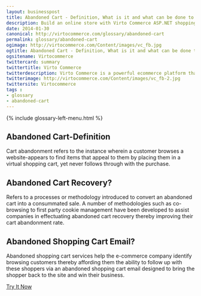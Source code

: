 ```yaml
---
layout: businesspost
title: Abandoned Cart - Definition, What is it and what can be done to improve cart abandonment rate?| Glossary Virto Commerce.
description: Build an online store with Virto Commerce ASP.NET shopping cart software. Benefit from an open source shopping cart software that has every feature you need.
date: 2014-01-30
canonical: http://virtocommerce.com/glossary/abandoned-cart
permalink: glossary/abandoned-cart
ogimage: http://virtocommerce.com/Content/images/vc_fb.jpg
ogtitle: Abandoned Cart - Definition, What is it and what can be done to improve cart abandonment rate?| Glossary Virto Commerce.
ogsitename: Virtocommerce
twittercard: summary
twittertitle: Virto Commerce
twitterdescription: Virto Commerce is a powerful ecommerce platform that includes everything you need to create an online store and sell online. Try it free with Free Community License
twitterimage: http://virtocommerce.com/Content/images/vc_fb-2.jpg
twittersite: Virtocommerce
tags : 
- glossary
- abandoned-cart
---
```


<article role="main" class="main">
	<div class="business-features clearfix __responsive">
		{% include glossary-left-menu.html %}
		<div class="business-cnt">
			<div class="head __cart">
				<h1 class="title">Abandoned Cart-Definition</h1>
			</div>
            <p class="text">Cart abandonment refers to the instance wherein a customer browses a website-appears to find items that appeal to them by placing them in a virtual shopping cart, yet never follows through with the purchase.</p>
            <h2 class="sub-title">Abandoned Cart Recovery?</h2>
            <p class="text">Refers to a processes or methodology introduced to convert an abandoned cart into a consummated sale. A number of methodologies such as co-browsing to first party cookie management have been developed to assist companies in effectuating abandoned cart recovery thereby improving their cart abandonment rate.</p>
            <h2 class="sub-title">Abandoned Shopping Cart Email?</h2>
			<p class="text">Abandoned shopping cart services help the e-commerce company identify browsing customers thereby affording them the ability to follow up with these shoppers via an abandoned shopping cart email designed to bring the shopper back to the site and win their business.</p>
            <div class="buttons columns">
				<div class="column">
					<a class="button fill" href="/try-now">Try It Now</a>
				</div>
			</div>
		</div>
	</div>
</article>